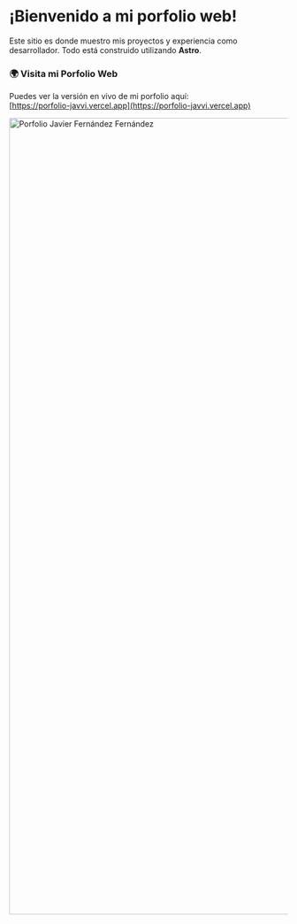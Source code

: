 # ¡Bienvenido a mi porfolio web! 

Este sitio es donde muestro mis proyectos y experiencia como desarrollador. 
Todo está construido utilizando **Astro**.

### 🌍 Visita mi Porfolio Web
Puedes ver la versión en vivo de mi porfolio aquí:  
[https://porfolio-javvi.vercel.app](https://porfolio-javvi.vercel.app)

<img width="1920" height="1440" alt="Porfolio Javier Fernández Fernández" src="https://github.com/user-attachments/assets/1512719c-e8e5-4b51-be94-a9d3e1c1b943" />
